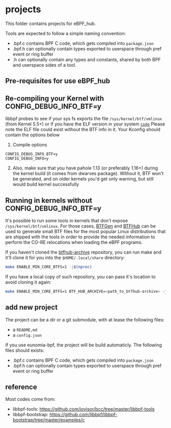 # projects

This folder contains projects for eBPF_hub.

Tools are expected to follow a simple naming convention:
  - <tool>.bpf.c contains BPF C code, which gets compiled into `package.json`
  - <tool>.bpf.h can optionally contain types exported to userspace through pref event or ring buffer
  - <tool>.h can optionally contain any types and constants, shared by both BPF and userspace sides of a tool.

## Pre-requisites for use eBPF_hub

Re-compiling your Kernel with CONFIG_DEBUG_INFO_BTF=y
-----------------------------------------------------
libbpf probes to see if your sys fs exports the file `/sys/kernel/btf/vmlinux` (from Kernel 5.5+) or if you have the ELF version in your system [`code`](https://github.com/libbpf/libbpf/blob/master/src/btf.c)
Please note the ELF file could exist without the BTF info in it. Your Kconfig should contain the options below

1. Compile options
```code
CONFIG_DEBUG_INFO_BTF=y
CONFIG_DEBUG_INFO=y
```
2. Also, make sure that you have pahole 1.13 (or preferably 1.16+) during the
kernel build (it comes from dwarves package). Without it, BTF won't be
generated, and on older kernels you'd get only warning, but still would
build kernel successfully

Running in kernels without CONFIG_DEBUG_INFO_BTF=y
--------------------------------------------------

It's possible to run some tools in kernels that don't expose
`/sys/kernel/btf/vmlinux`. For those cases,
[BTFGen](https://lore.kernel.org/bpf/20220215225856.671072-1-mauricio@kinvolk.io)
and [BTFHub](https://github.com/aquasecurity/btfhub) can be used to
generate small BTF files for the most popular Linux distributions that
are shipped with the tools in order to provide the needed information to
perform the CO-RE relocations when loading the eBPF programs.

If you haven't cloned the
[btfhub-archive](https://github.com/aquasecurity/btfhub) repository, you
can run make and it'll clone it for you into the `$HOME/.local/share`
directory:

```bash
make ENABLE_MIN_CORE_BTFS=1 -j$(nproc)
```

If you have a local copy of such repository, you can pass it's location
to avoid cloning it again:

```bash
make ENABLE_MIN_CORE_BTFS=1 BTF_HUB_ARCHIVE=<path_to_btfhub-archive> -j$(nproc)
```

## add new project

The project can be a dir or a git submodule, with at lease the following files:

- a `README,md`
- a `config.json`

If you use eunomia-bpf, the project will be build automaticly. The following files should exists:

- <tool>.bpf.c contains BPF C code, which gets compiled into `package.json`
- <tool>.bpf.h can optionally contain types exported to userspace through pref event or ring buffer

## reference

Most codes come from:

- libbpf-tools: https://github.com/iovisor/bcc/tree/master/libbpf-tools
- libbpf-bootstrap: https://github.com/libbpf/libbpf-bootstrap/tree/master/examples/c